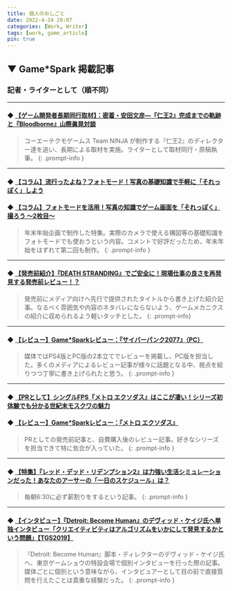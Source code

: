 ```yaml
---
title: 個人のおしごと
date: 2022-4-24 20:07
categories: [Work, Writer]
tags: [work, game_article]
pin: true
---
```


## ▼ Game*Spark 掲載記事

### 記者・ライターとして（順不同）

---

#### ◆ [【ゲーム開発者長期同行取材】：密着・安田文彦―『仁王2』完成までの軌跡と『Bloodborne』山際眞晃対談](https://www.gamespark.jp/article/2020/03/13/97486.html)

> コーエーテクモゲームス Team NINJA が制作する『仁王2』のディレクター達を追い、長期による取材を実施。ライターとして取材同行・原稿執筆。
{: .prompt-info }

---

#### ◆ [【コラム】流行ったよね？フォトモード！写真の基礎知識で手軽に「それっぽく」しよう](https://www.gamespark.jp/article/2019/01/03/86419.html)

#### ◆ [【コラム】フォトモードを活用！写真の知識でゲーム画面を「それっぽく」撮ろう ～2枚目～](https://www.gamespark.jp/article/2019/01/18/86701.html)

> 年末年始企画で制作した特集。実際のカメラで使える構図等の基礎知識をフォトモードでも使おうという内容。コメントで好評だったため、年末年始をはずれて第二回も制作。
{: .prompt-info }

---

#### ◆ [【発売前紹介】『DEATH STRANDING』でご安全に！現場仕事の良さを再発見する発売前レビュー！？](https://www.gamespark.jp/article/2019/11/01/94292.html)

> 発売前にメディア向けへ先行で提供されたタイトルから書き上げた紹介記事。なるべく雰囲気や内容のネタバレにならないよう、ゲームメカニクスの紹介に収められるよう軽いタッチとした。
{: .prompt-info}

---

#### ◆ [【レビュー】Game*Sparkレビュー：『サイバーパンク2077』（PC）](https://www.gamespark.jp/article/2020/12/29/104967.html)

>媒体ではPS4版とPC版の2本立てでレビューを掲載し、PC版を担当した。多くのメディアによるレビュー記事が様々に話題となる中、視点を絞りつつ丁寧に書き上げられたと思う。
{: .prompt-info }

---

#### ◆ [【PRとして】シングルFPS『メトロ エクソダス』はここが凄い！シリーズ初体験でも分かる世紀末モスクワの魅力](https://www.gamespark.jp/article/2019/02/15/87444.html)

#### ◆ [【レビュー】Game*Sparkレビュー：『メトロ エクソダス』](https://www.gamespark.jp/article/2019/03/21/88336.html)

> PRとしての発売前記事と、自費購入後のレビュー記事。好きなシリーズを担当できて特に気合が入っていた。
{: .prompt-info }

---

#### ◆ [【特集】『レッド・デッド・リデンプション2』は力強い生活シミュレーションだった！あなたのアーサーの「一日のスケジュール」は？](https://www.gamespark.jp/article/2018/11/02/85001.html)

> 毎朝6:30に必ず薪割りをするという記事。
{: .prompt-info }

---

#### ◆ [【インタビュー】『Detroit: Become Human』のデヴィッド・ケイジ氏へ単独インタビュー「クリエイティビティはアルゴリズムをいかにして発見するかという問題」【TGS2019】](https://www.gamespark.jp/article/2019/09/17/93104.html)

> 『Detroit: Become Human』脚本・ディレクターのデヴィッド・ケイジ氏へ、東京ゲームショウの特設会場で個別インタビューを行った際の記事。媒体ごとに個別という意味ながら、インタビュアーとして目の前で直接質問を行えたことは貴重な経験だった。
{: .prompt-info }